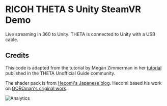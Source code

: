 # RICOH THETA S Unity SteamVR Demo
Live streaming in 360 to Unity. THETA is connected to Unity with a USB cable.

## Credits
This code is adapted from the tutorial by Megan Zimmerman in her 
[tutorial](http://lists.theta360.guide/t/tutorial-live-ricoh-theta-s-dual-fish-eye-for-steamvr-in-unity/938?u=codetricity) 
published in the THETA Unofficial Guide
community.

The shader pack is from [Hecomi's Japanese blog](http://tips.hecomi.com/entry/2015/10/11/211456). 
Hecomi based his work on [GOROman's original work](https://twitter.com/GOROman/status/645896791469068288?ref_src=twsrc%5Etfw).

![Analytics](https://ga-beacon.appspot.com/UA-73311422-5/unity-steamvr-demo)
